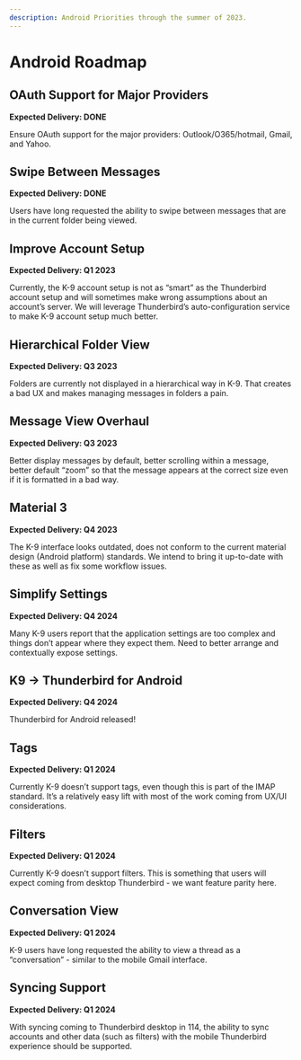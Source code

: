 ```yaml
---
description: Android Priorities through the summer of 2023.
---
```


# Android Roadmap

## OAuth Support for Major Providers

**Expected Delivery: DONE**

Ensure OAuth support for the major providers: Outlook/O365/hotmail, Gmail, and Yahoo.

## Swipe Between Messages

**Expected Delivery: DONE**

Users have long requested the ability to swipe between messages that are in the current folder being viewed.

## Improve Account Setup

**Expected Delivery: Q1 2023**

Currently, the K-9 account setup is not as “smart” as the Thunderbird account setup and will sometimes make wrong assumptions about an account’s server. We will leverage Thunderbird’s auto-configuration service to make K-9 account setup much better.

## Hierarchical Folder View

**Expected Delivery: Q3 2023**

Folders are currently not displayed in a hierarchical way in K-9. That creates a bad UX and makes managing messages in folders a pain.

## Message View Overhaul

**Expected Delivery: Q3 2023**

Better display messages by default, better scrolling within a message, better default “zoom” so that the message appears at the correct size even if it is formatted in a bad way.

## **Material 3**

**Expected Delivery: Q4 2023**

The K-9 interface looks outdated, does not conform to the current material design (Android platform) standards. We intend to bring it up-to-date with these as well as fix some workflow issues.

## Simplify Settings

**Expected Delivery: Q4 2024**

Many K-9 users report that the application settings are too complex and things don’t appear where they expect them. Need to better arrange and contextually expose settings.

## K9 -> Thunderbird for Android

**Expected Delivery: Q4 2024**

Thunderbird for Android released!

## **Tags**

&#x20;**Expected Delivery: Q1 2024**

Currently K-9 doesn’t support tags, even though this is part of the IMAP standard. It’s a relatively easy lift with most of the work coming from UX/UI considerations.

## **Filters**

**Expected Delivery: Q1 2024**

Currently K-9 doesn’t support filters. This is something that users will expect coming from desktop Thunderbird - we want feature parity here.

## Conversation View

**Expected Delivery: Q1 2024**

K-9 users have long requested the ability to view a thread as a “conversation” - similar to the mobile Gmail interface.

## Syncing Support

**Expected Delivery: Q1 2024**

With syncing coming to Thunderbird desktop in 114, the ability to sync accounts and other data (such as filters) with the mobile Thunderbird experience should be supported.
